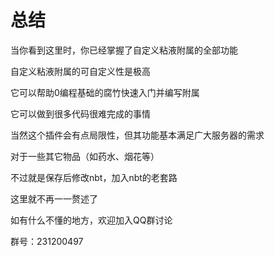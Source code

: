 # 总结

当你看到这里时，你已经掌握了自定义粘液附属的全部功能

自定义粘液附属的可自定义性是极高

它可以帮助0编程基础的腐竹快速入门并编写附属

它可以做到很多代码很难完成的事情

当然这个插件会有点局限性，但其功能基本满足广大服务器的需求

对于一些其它物品（如药水、烟花等）

不过就是保存后修改nbt，加入nbt的老套路

这里就不再一一赘述了

如有什么不懂的地方，欢迎加入QQ群讨论

群号：231200497